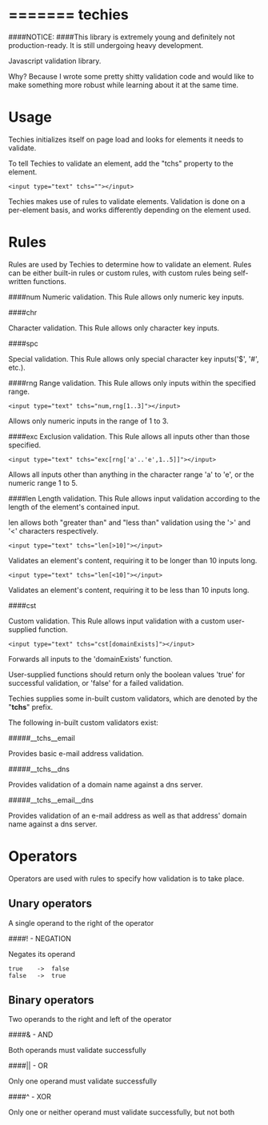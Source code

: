 =======
techies
=======

####NOTICE:
####This library is extremely young and definitely not production-ready. It is still undergoing heavy development.

Javascript validation library.

Why? Because I wrote some pretty shitty validation code and would like to make something more robust while learning about it at the same time.

Usage
=====

Techies initializes itself on page load and looks for elements it needs to validate.

To tell Techies to validate an element, add the "tchs" property to the element.

    <input type="text" tchs=""></input>

Techies makes use of rules to validate elements. Validation is done on a per-element basis, and works differently depending on the element used.

Rules
=====

Rules are used by Techies to determine how to validate an element. Rules can be either built-in rules or custom rules, with custom rules being self-written functions.

####num
Numeric validation. This Rule allows only numeric key inputs.

####chr

Character validation. This Rule allows only character key inputs.

####spc

Special validation. This Rule allows only special character key inputs('$', '#', etc.).

####rng
Range validation. This Rule allows only inputs within the specified range.

    <input type="text" tchs="num,rng[1..3]"></input>

Allows only numeric inputs in the range of 1 to 3.

####exc
Exclusion validation. This Rule allows all inputs other than those specified.

    <input type="text" tchs="exc[rng['a'..'e',1..5]]"></input>

Allows all inputs other than anything in the character range 'a' to 'e', or the numeric range 1 to 5.

####len
Length validation. This Rule allows input validation according to the length of the element's contained input.

len allows both "greater than" and "less than" validation using the '>' and '<' characters respectively.

    <input type="text" tchs="len[>10]"></input>

Validates an element's content, requiring it to be longer than 10 inputs long.

    <input type="text" tchs="len[<10]"></input>

Validates an element's content, requiring it to be less than 10 inputs long.

####cst

Custom validation. This Rule allows input validation with a custom user-supplied function.

    <input type="text" tchs="cst[domainExists]"></input>

Forwards all inputs to the 'domainExists' function.

User-supplied functions should return only the boolean values 'true' for successful validation, or 'false' for a failed validation.

Techies supplies some in-built custom validators, which are denoted by the "__tchs__" prefix.

The following in-built custom validators exist:

#####__tchs__email

Provides basic e-mail address validation.

#####__tchs__dns

Provides validation of a domain name against a dns server.

#####__tchs__email__dns

Provides validation of an e-mail address as well as that address' domain name against a dns server.

Operators
=========

Operators are used with rules to specify how validation is to take place.

Unary operators
-------------------

A single operand to the right of the operator

####!   -   NEGATION

Negates its operand

    true    ->  false
    false   ->  true

Binary operators
--------------------

Two operands to the right and left of the operator

####&   -   AND

Both operands must validate successfully

####||   -   OR

Only one operand must validate successfully

####^   -   XOR

Only one or neither operand must validate successfully, but not both
